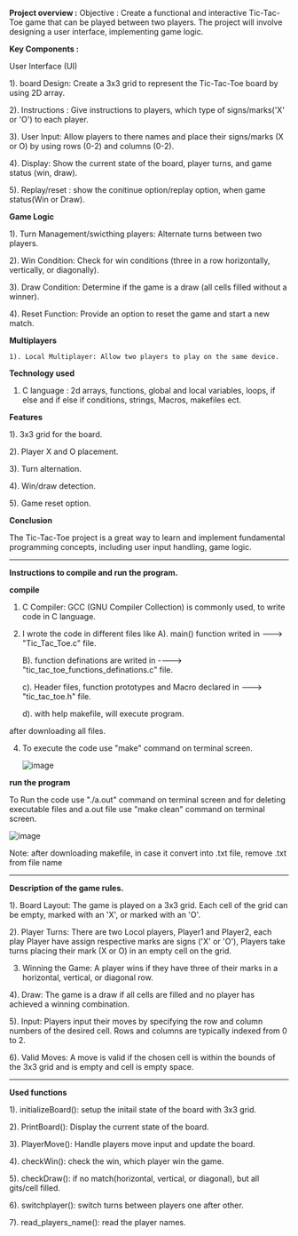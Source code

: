 **Project overview :** 
Objective : Create a functional and interactive Tic-Tac-Toe game that can be played between two players. The project will involve designing a user interface, implementing game logic.

**Key Components :**

User Interface (UI)

   1). board Design: Create a 3x3 grid to represent the Tic-Tac-Toe board by using 2D array.
   
   2). Instructions : Give instructions to players, which type of signs/marks('X' or 'O') to each player. 
   
   3). User Input: Allow players to there names and place their signs/marks (X or O) by using rows (0-2) and columns (0-2).
   
   4). Display: Show the current state of the board, player turns, and game status (win, draw).
   
   5). Replay/reset : show the conitinue option/replay option, when game status(Win or Draw).
   
**Game Logic**

  1). Turn Management/swicthing players: Alternate turns between two players.
  
  2). Win Condition: Check for win conditions (three in a row horizontally, vertically, or diagonally).
  
  3). Draw Condition: Determine if the game is a draw (all cells filled without a winner).
  
  4). Reset Function: Provide an option to reset the game and start a new match.
  
 **Multiplayers**
 
    1). Local Multiplayer: Allow two players to play on the same device.

**Technology used**

1) C language : 2d arrays, functions, global and local variables, loops, if else and if else if conditions, strings, Macros, makefiles ect.

**Features**

   1). 3x3 grid for the board.
   
   2). Player X and O placement.
   
   3). Turn alternation.
   
   4). Win/draw detection.
   
   5). Game reset option.

**Conclusion**

The Tic-Tac-Toe project is a great way to learn and implement fundamental programming concepts, including user input handling, game logic.

--------------------------------------------------------------------------------------------------------------------------------------------

**Instructions to compile and run the program.**

**compile**

 1) C Compiler: GCC (GNU Compiler Collection) is commonly used, to write code in C language.
    
 2) I wrote the code in different files like
     A). main() function writed in   ---> "Tic_Tac_Toe.c" file.
    
     B). function definations are writed in   ---->  "tic_tac_toe_functions_definations.c"  file.
    
     c). Header files, function prototypes and Macro declared in ---> "tic_tac_toe.h"   file.
    
     d). with help makefile, will execute program.
    
after downloading all files.

4) To execute the code use "make" command on terminal screen.

   ![image](https://github.com/ganesh416/Tic_Tac_Toe_Assignment/assets/83450364/5f7d5319-24db-4442-adc7-a0661f01745b)


**run the program** 

 To Run the code use "./a.out" command on terminal screen  and for deleting executable files and a.out file use "make clean" command on terminal screen.

 ![image](https://github.com/ganesh416/Tic_Tac_Toe_Assignment/assets/83450364/0ba07a05-6921-4e0d-95ae-309df71bc0ca)




Note: after downloading makefile, in case it convert into .txt file, remove .txt from file name
 

----------------------------------------------------------------------------------------------------------------------------------------------
**Description of the game rules.**

    
1). Board Layout: The game is played on a 3x3 grid. Each cell of the grid can be empty, marked with an 'X', or marked with an 'O'.
   
2). Player Turns: There are two Locol players, Player1 and Player2, each play Player have assign respective marks are signs ('X' or 'O'), Players take turns placing their mark (X or O) in an empty cell on the grid. 

3) Winning the Game: A player wins if they have three of their marks in a horizontal, vertical, or diagonal row.
   
4). Draw: The game is a draw if all cells are filled and no player has achieved a winning combination.

5). Input: Players input their moves by specifying the row and column numbers of the desired cell. Rows and columns are typically indexed from 0 to 2.

6). Valid Moves: A move is valid if the chosen cell is within the bounds of the 3x3 grid and is empty and cell is empty space.


----------------------------------------------------------------------------------------------------------------------------------------------------

**Used functions**

1). initializeBoard(): setup the initail state of the board with 3x3 grid.

2). PrintBoard(): Display the current state of the board.

3). PlayerMove(): Handle players move input and update the board.

4). checkWin():  check the win, which player win the game.

5). checkDraw():  if no match(horizontal, vertical, or diagonal), but all gits/cell filled.

6). switchplayer(): switch turns between players one after other.

7). read_players_name(): read the player names.






     


